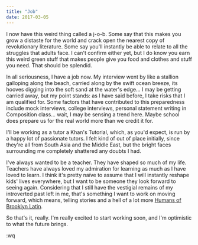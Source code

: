 ```yaml
---
title: "Job"
date: 2017-03-05
---
```


I now have this weird thing called a j-o-b. Some say that this makes you grow a distaste for the world and crack open the nearest copy of revolutionary literature. Some say you'll instantly be able to relate to all the struggles that adults face. I can't confirm either yet, but I do know you earn this weird green stuff that makes people give you food and clothes and stuff you need. That should be splendid.

In all seriousness, I have a job now. My interview went by like a stallion galloping along the beach, carried along by the swift ocean breeze, its hooves digging into the soft sand at the water's edge… I may be getting carried away, but my point stands: as I have said before, I take risks that I am qualified for. Some factors that have contributed to this preparedness include mock interviews, college interviews, personal statement writing in Composition class… wait, I may be sensing a trend here. Maybe school does prepare us for the real world more than we credit it for.

I'll be working as a tutor a Khan's Tutorial, which, as you'd expect, is run by a happy lot of passionate tutors. I felt kind of out of place initially, since they're all from South Asia and the Middle East, but the bright faces surrounding me completely shattered any doubts I had.

I've always wanted to be a teacher. They have shaped so much of my life. Teachers have always loved my admiration for learning as much as I have loved to learn. I think it's pretty naïve to assume that I will instantly reshape kids' lives everywhere, but I want to be someone they look forward to seeing again. Considering that I still have the vestigial remains of my introverted past left in me, that's something I want to work on moving forward, which means, telling stories and a hell of a lot more [Humans of Brooklyn Latin](https://www.facebook.com/HoTBLS/).

So that's it, really. I'm really excited to start working soon, and I'm optimistic to what the future brings.

:wq
